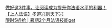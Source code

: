   
[做好这3件事，让阅读成为提升你法语水平的利器！](http://www.dianyue.me/archives/556/lq7e5421826qat6d/)  
[【上人法语】孝道兴则天下兴](http://www.dianyue.me/archives/910/w75lw3a18weznwzh/)  
[限时5折抢 | 暑期2个月法语技能get](http://www.dianyue.me/archives/549/by4mm0ex649a0eep/)